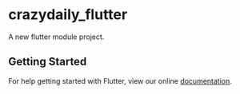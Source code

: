 # crazydaily_flutter

A new flutter module project.

## Getting Started

For help getting started with Flutter, view our online
[documentation](https://flutter.io/).
